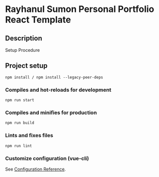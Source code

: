 # Rayhanul Sumon Personal Portfolio React Template

## Description

Setup Procedure 

## Project setup

```
npm install / npm install --legacy-peer-deps 
``` 

### Compiles and hot-reloads for development

``` 
npm run start
```   

### Compiles and minifies for production

```     
npm run build  
```
 
### Lints and fixes files    

```
npm run lint
```

### Customize configuration (vue-cli)

See [Configuration Reference](https://cli.vuejs.org/config/).
